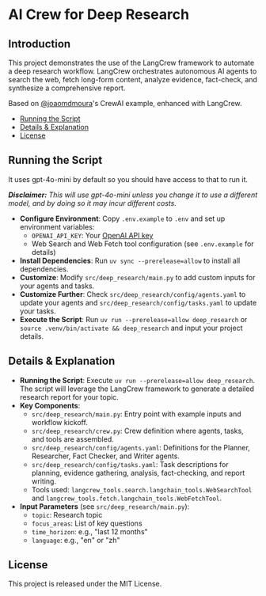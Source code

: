 # AI Crew for Deep Research
## Introduction
This project demonstrates the use of the LangCrew framework to automate a deep research workflow. LangCrew orchestrates autonomous AI agents to search the web, fetch long-form content, analyze evidence, fact-check, and synthesize a comprehensive report.

Based on [@joaomdmoura](https://x.com/joaomdmoura)'s CrewAI example, enhanced with LangCrew.

- [Running the Script](#running-the-script)
- [Details & Explanation](#details--explanation)
- [License](#license)

## Running the Script
It uses gpt-4o-mini by default so you should have access to that to run it.

***Disclaimer:** This will use gpt-4o-mini unless you change it to use a different model, and by doing so it may incur different costs.*

- **Configure Environment**: Copy `.env.example` to `.env` and set up environment variables:
  - `OPENAI_API_KEY`: Your [OpenAI API key](https://platform.openai.com/api-keys)
  - Web Search and Web Fetch tool configuration (see `.env.example` for details)
- **Install Dependencies**: Run `uv sync --prerelease=allow` to install all dependencies.
- **Customize**: Modify `src/deep_research/main.py` to add custom inputs for your agents and tasks.
- **Customize Further**: Check `src/deep_research/config/agents.yaml` to update your agents and `src/deep_research/config/tasks.yaml` to update your tasks.
- **Execute the Script**: Run `uv run --prerelease=allow deep_research` or `source .venv/bin/activate && deep_research` and input your project details.

## Details & Explanation
- **Running the Script**: Execute `uv run --prerelease=allow deep_research`. The script will leverage the LangCrew framework to generate a detailed research report for your topic.
- **Key Components**:
  - `src/deep_research/main.py`: Entry point with example inputs and workflow kickoff.
  - `src/deep_research/crew.py`: Crew definition where agents, tasks, and tools are assembled.
  - `src/deep_research/config/agents.yaml`: Definitions for the Planner, Researcher, Fact Checker, and Writer agents.
  - `src/deep_research/config/tasks.yaml`: Task descriptions for planning, evidence gathering, analysis, fact-checking, and report writing.
  - Tools used: `langcrew_tools.search.langchain_tools.WebSearchTool` and `langcrew_tools.fetch.langchain_tools.WebFetchTool`.
- **Input Parameters** (see `src/deep_research/main.py`):
  - `topic`: Research topic
  - `focus_areas`: List of key questions
  - `time_horizon`: e.g., "last 12 months"
  - `language`: e.g., "en" or "zh"

## License
This project is released under the MIT License.

